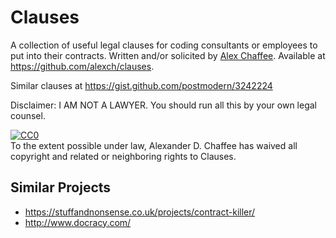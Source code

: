 # Clauses

A collection of useful legal clauses for coding consultants or employees to put into their contracts. Written and/or solicited by <a href="http://alexchaffee.com">Alex Chaffee</a>. Available at <https://github.com/alexch/clauses>.

Similar clauses at <https://gist.github.com/postmodern/3242224>

Disclaimer: I AM NOT A LAWYER. You should run all this by your own legal counsel.

<p xmlns:dct="http://purl.org/dc/terms/">
  <a rel="license"
     href="http://creativecommons.org/publicdomain/zero/1.0/">
    <img src="http://i.creativecommons.org/p/zero/1.0/88x31.png" style="border-style: none;" alt="CC0" />
  </a>
  <br />
  To the extent possible under law,
  <span resource="[_:publisher]" rel="dct:publisher">
    <span property="dct:title">Alexander D. Chaffee</span></span>
  has waived all copyright and related or neighboring rights to
  <span property="dct:title">Clauses</span>.
</p>

## Similar Projects

* <https://stuffandnonsense.co.uk/projects/contract-killer/>
* <http://www.docracy.com/>



